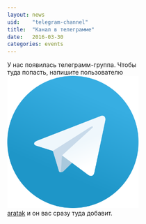 ```yaml
---
layout: news
uid:    "telegram-channel"
title:  "Канал в телеграмме"
date:   2016-03-30
categories: events
---
```


<div style="width: 60%;">
  У нас появилась телеграмм-группа. Чтобы туда попасть, напишите пользователю <a href="http://telegram.me/aratak"><img src="/images/t.svg" class="img-svg" />aratak</a> и он вас сразу туда добавит.
</div>
